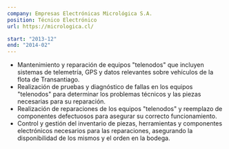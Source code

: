 ```yaml
---
company: Empresas Electrónicas Micrológica S.A.
position: Técnico Electrónico
url: https://micrologica.cl/

start: "2013-12"
end: "2014-02"
---
```


- Mantenimiento y reparación de equipos "telenodos" que incluyen sistemas de telemetría, GPS y datos relevantes sobre vehículos de la flota de Transantiago.
- Realización de pruebas y diagnóstico de fallas en los equipos "telenodos" para determinar los problemas técnicos y las piezas necesarias para su reparación.
- Realización de reparaciones de los equipos "telenodos" y reemplazo de componentes defectuosos para asegurar su correcto funcionamiento.
- Control y gestión del inventario de piezas, herramientas y componentes electrónicos necesarios para las reparaciones, asegurando la disponibilidad de los mismos y el orden en la bodega.
